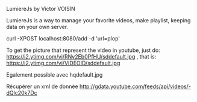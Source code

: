 LumiereJs by Victor VOISIN

LumiereJs is a way to manage your favorite videos, make playlist, keeping data on your own server.

curl -XPOST localhost:8080/add -d 'url=plop'

To get the picture that represent the video in youtube, just do:
https://i2.ytimg.com/vi/RNv2Eb0PfHU/sddefault.jpg , that is:
https://i2.ytimg.com/vi/VIDEOID/sddefault.jpg

Egalement possible avec hqdefault.jpg

Récupérer un xml de donnée
http://gdata.youtube.com/feeds/api/videos/-dQlc20k7Dc
